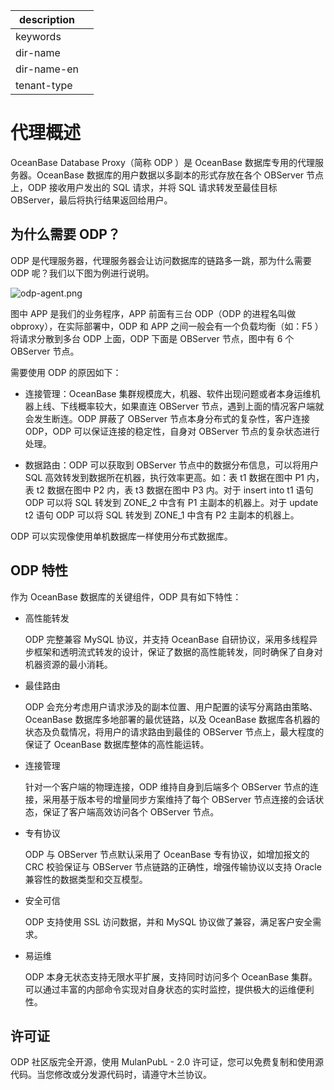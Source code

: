 |description||
|---|---|
|keywords||
|dir-name||
|dir-name-en||
|tenant-type||

# 代理概述

OceanBase Database Proxy（简称 ODP ）是 OceanBase 数据库专用的代理服务器。OceanBase 数据库的用户数据以多副本的形式存放在各个 OBServer 节点上，ODP 接收用户发出的 SQL 请求，并将 SQL 请求转发至最佳目标 OBServer，最后将执行结果返回给用户。

## 为什么需要 ODP？

ODP 是代理服务器，代理服务器会让访问数据库的链路多一跳，那为什么需要 ODP 呢？我们以下图为例进行说明。

![odp-agent.png](https://obbusiness-private.oss-cn-shanghai.aliyuncs.com/doc/img/observer-enterprise/V4.2.1/700.reference/100.oceanbase-database-concepts/600.data-link/200.database-proxy/100.agent-overview/odp-agent.png)

图中 APP 是我们的业务程序，APP 前面有三台 ODP（ODP 的进程名叫做 obproxy），在实际部署中，ODP 和 APP 之间一般会有一个负载均衡（如：F5 ）将请求分散到多台 ODP 上面，ODP 下面是 OBServer 节点，图中有 6 个 OBServer 节点。

需要使用 ODP 的原因如下：

* 连接管理：OceanBase 集群规模庞大，机器、软件出现问题或者本身运维机器上线、下线概率较大，如果直连 OBServer 节点，遇到上面的情况客户端就会发生断连。ODP 屏蔽了 OBServer 节点本身分布式的复杂性，客户连接 ODP，ODP 可以保证连接的稳定性，自身对 OBServer 节点的复杂状态进行处理。

* 数据路由：ODP 可以获取到 OBServer 节点中的数据分布信息，可以将用户 SQL 高效转发到数据所在机器，执行效率更高。如：表 t1 数据在图中 P1 内，表 t2 数据在图中 P2 内，表 t3 数据在图中 P3 内。对于 insert into t1 语句 ODP 可以将 SQL 转发到 ZONE_2 中含有 P1 主副本的机器上。对于 update t2 语句 ODP 可以将 SQL 转发到 ZONE_1 中含有 P2 主副本的机器上。

ODP 可以实现像使用单机数据库一样使用分布式数据库。

## ODP 特性

作为 OceanBase 数据库的关键组件，ODP 具有如下特性：

* 高性能转发

  ODP 完整兼容 MySQL 协议，并支持 OceanBase 自研协议，采用多线程异步框架和透明流式转发的设计，保证了数据的高性能转发，同时确保了自身对机器资源的最小消耗。
  
* 最佳路由

  ODP 会充分考虑用户请求涉及的副本位置、用户配置的读写分离路由策略、OceanBase 数据库多地部署的最优链路，以及 OceanBase 数据库各机器的状态及负载情况，将用户的请求路由到最佳的 OBServer 节点上，最大程度的保证了 OceanBase 数据库整体的高性能运转。
  
* 连接管理

  针对一个客户端的物理连接，ODP 维持自身到后端多个 OBServer 节点的连接，采用基于版本号的增量同步方案维持了每个 OBServer 节点连接的会话状态，保证了客户端高效访问各个 OBServer 节点。
  
* 专有协议

  ODP 与 OBServer 节点默认采用了 OceanBase 专有协议，如增加报文的 CRC 校验保证与 OBServer 节点链路的正确性，增强传输协议以支持 Oracle 兼容性的数据类型和交互模型。
  
* 安全可信

  ODP 支持使用 SSL 访问数据，并和 MySQL 协议做了兼容，满足客户安全需求。
  
* 易运维

  ODP 本身无状态支持无限水平扩展，支持同时访问多个 OceanBase 集群。可以通过丰富的内部命令实现对自身状态的实时监控，提供极大的运维便利性。
  
## 许可证

ODP 社区版完全开源，使用 MulanPubL - 2.0 许可证，您可以免费复制和使用源代码。当您修改或分发源代码时，请遵守木兰协议。
